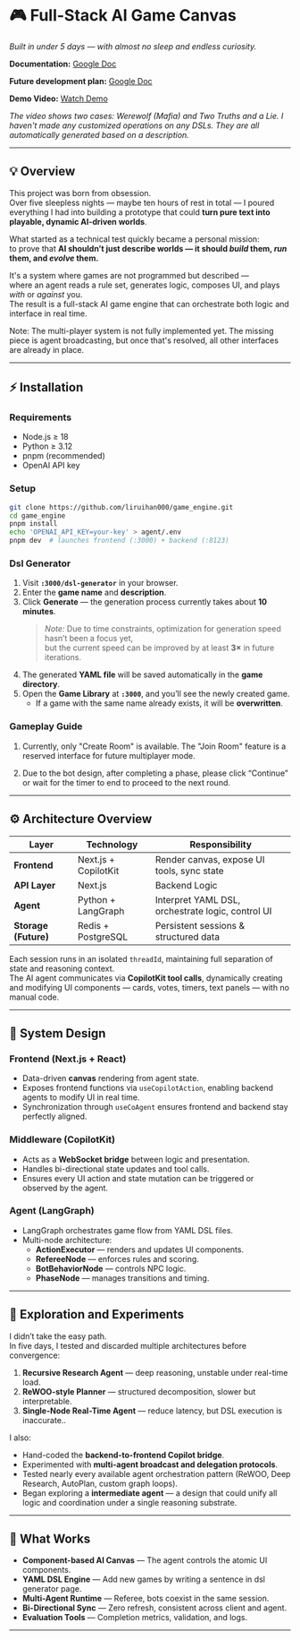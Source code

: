 # 🎮 Full-Stack AI Game Canvas

*Built in under 5 days — with almost no sleep and endless curiosity.*

**Documentation:** [Google Doc](https://docs.google.com/document/d/1CugOHIvGYZ7J339M6bQpwU7fyY-Dg1BHJ__HTwXXYDA/edit?usp=drive_link)  

**Future development plan:** [Google Doc](https://docs.google.com/document/d/10kWj0d3kgHijSTeN-svgy8nV4BalymIZrE-zh7uruv0/edit?usp=drive_link)  

**Demo Video:** [Watch Demo](https://youtu.be/DxSRnGJXdRA)

*The video shows two cases: Werewolf (Mafia) and Two Truths and a Lie.
I haven't made any customized operations on any DSLs. They are all automatically generated based on a description.*

---

## 💡 Overview

This project was born from obsession.  
Over five sleepless nights — maybe ten hours of rest in total — I poured everything I had into building a prototype that could **turn pure text into playable, dynamic AI-driven worlds**.

What started as a technical test quickly became a personal mission:  
to prove that **AI shouldn’t just describe worlds — it should *build* them, *run* them, and *evolve* them.**

It's a system where games are not programmed but described —  
where an agent reads a rule set, generates logic, composes UI, and plays *with* or *against* you.  
The result is a full-stack AI game engine that can orchestrate both logic and interface in real time.

Note: The multi-player system is not fully implemented yet. The missing piece is agent broadcasting, but once that's resolved, all other interfaces are already in place.

---

## ⚡ Installation

### Requirements
- Node.js ≥ 18  
- Python ≥ 3.12  
- pnpm (recommended)  
- OpenAI API key  

### Setup
```bash
git clone https://github.com/liruihan000/game_engine.git
cd game_engine
pnpm install
echo 'OPENAI_API_KEY=your-key' > agent/.env
pnpm dev  # launches frontend (:3000) + backend (:8123) 
```

### Dsl Generator

1. Visit **`:3000/dsl-generator`** in your browser.  
2. Enter the **game name** and **description**.  
3. Click **Generate** — the generation process currently takes about **10 minutes**.  
   > *Note:* Due to time constraints, optimization for generation speed hasn’t been a focus yet,  
   > but the current speed can be improved by at least **3×** in future iterations.  
4. The generated **YAML file** will be saved automatically in the **game directory**.  
5. Open the **Game Library** at **`:3000`**, and you’ll see the newly created game.  
   - If a game with the same name already exists, it will be **overwritten**.
  
### Gameplay Guide

1. Currently, only "Create Room" is available. The "Join Room" feature is a reserved interface for future multiplayer mode.

2. Due to the bot design, after completing a phase, please click “Continue” or wait for the timer to end to proceed to the next round.

---

## ⚙️ Architecture Overview

| Layer | Technology | Responsibility |
|-------|-------------|----------------|
| **Frontend** | Next.js + CopilotKit | Render canvas, expose UI tools, sync state |
| **API Layer** | Next.js | Backend Logic |
| **Agent** | Python + LangGraph | Interpret YAML DSL, orchestrate logic, control UI |
| **Storage (Future)** | Redis + PostgreSQL | Persistent sessions & structured data |

Each session runs in an isolated `threadId`, maintaining full separation of state and reasoning context.  
The AI agent communicates via **CopilotKit tool calls**, dynamically creating and modifying UI components — cards, votes, timers, text panels — with no manual code.

---

## 🧠 System Design

### Frontend (Next.js + React)
- Data-driven **canvas** rendering from agent state.
- Exposes frontend functions via `useCopilotAction`, enabling backend agents to modify UI in real time.
- Synchronization through `useCoAgent` ensures frontend and backend stay perfectly aligned.

### Middleware (CopilotKit)
- Acts as a **WebSocket bridge** between logic and presentation.
- Handles bi-directional state updates and tool calls.
- Ensures every UI action and state mutation can be triggered or observed by the agent.

### Agent (LangGraph)
- LangGraph orchestrates game flow from YAML DSL files.
- Multi-node architecture:
  - **ActionExecutor** — renders and updates UI components.  
  - **RefereeNode** — enforces rules and scoring.  
  - **BotBehaviorNode** — controls NPC logic.  
  - **PhaseNode** — manages transitions and timing.

---

## 🔬 Exploration and Experiments

I didn’t take the easy path.  
In five days, I tested and discarded multiple architectures before convergence:

1. **Recursive Research Agent** — deep reasoning, unstable under real-time load.  
2. **ReWOO-style Planner** — structured decomposition, slower but interpretable.  
3. **Single-Node Real-Time Agent** — reduce latency, but DSL execution is inaccurate..  

I also:
- Hand-coded the **backend-to-frontend Copilot bridge**.  
- Experimented with **multi-agent broadcast and delegation protocols**.  
- Tested nearly every available agent orchestration pattern (ReWOO, Deep Research, AutoPlan, custom graph loops).  
- Began exploring a **intermediate agent** — a design that could unify all logic and coordination under a single reasoning substrate.

---

## 🧩 What Works

- **Component-based AI Canvas** — The agent controls the atomic UI components.  
- **YAML DSL Engine** — Add new games by writing a sentence in dsl generator page.  
- **Multi-Agent Runtime** — Referee, bots coexist in the same session.  
- **Bi-Directional Sync** — Zero refresh, consistent across client and agent.  
- **Evaluation Tools** — Completion metrics, validation, and logs.  

---

